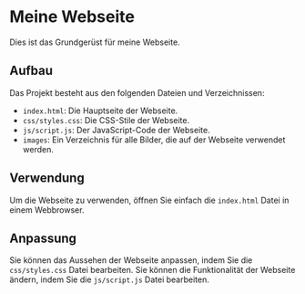 # Meine Webseite

Dies ist das Grundgerüst für meine Webseite.

## Aufbau

Das Projekt besteht aus den folgenden Dateien und Verzeichnissen:

-   `index.html`: Die Hauptseite der Webseite.
-   `css/styles.css`: Die CSS-Stile der Webseite.
-   `js/script.js`: Der JavaScript-Code der Webseite.
-   `images`: Ein Verzeichnis für alle Bilder, die auf der Webseite verwendet werden.

## Verwendung

Um die Webseite zu verwenden, öffnen Sie einfach die `index.html` Datei in einem Webbrowser.

## Anpassung

Sie können das Aussehen der Webseite anpassen, indem Sie die `css/styles.css` Datei bearbeiten. Sie können die Funktionalität der Webseite ändern, indem Sie die `js/script.js` Datei bearbeiten.
